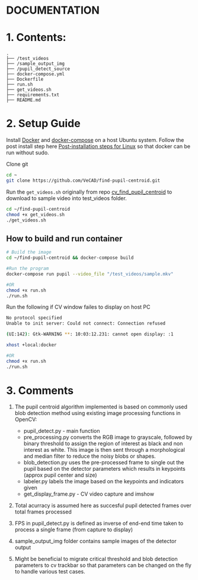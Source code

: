 DOCUMENTATION
=============
# 1. Contents:
```
.
├── /test_videos
├── /sample_output_img
├── /pupil_detect_source
├── docker-compose.yml
├── Dockerfile
├── run.sh
├── get_videos.sh
├── requirements.txt
├── README.md
```

# 2. Setup Guide

Install [Docker](https://docs.docker.com/engine/install/ubuntu/) and [docker-compose](https://docs.docker.com/compose/install/) on a host Ubuntu system. Follow the post install step here [Post-installation steps for Linux](https://docs.docker.com/engine/install/linux-postinstall/)
so that docker can be run without sudo.

Clone git
```sh
cd ~
git clone https://github.com/VeCAD/find-pupil-centroid.git
```

Run the `get_videos.sh` originally from repo [cv_find_pupil_centroid](https://github.com/lackdaz/cv_find_pupil_centroid) to download to sample video into test_videos folder.
```sh
cd ~/find-pupil-centroid
chmod +x get_videos.sh
./get_videos.sh
```

## How to build and run container
```sh
# Build the image
cd ~/find-pupil-centroid && docker-compose build

#Run the program
docker-compose run pupil --video_file "/test_videos/sample.mkv"

#OR
chmod +x run.sh
./run.sh
```

Run the following if CV window failes to display on host PC
```sh
No protocol specified
Unable to init server: Could not connect: Connection refused

(UI:142): Gtk-WARNING **: 10:03:12.231: cannot open display: :1

xhost +local:docker

#OR
chmod +x run.sh
./run.sh
```

# 3. Comments
1. The pupil centroid algorithm implemented is based on commonly used blob detection method using 
   existing image processing functions in OpenCV:
   * pupil_detect.py - main function
   * pre_processing.py converts the RGB image to grayscale, followed by binary threshold to assign 
     the region of interest as black and non interest as white. This image is then sent through a 
     morphological and median filter to reduce the noisy blobs or shapes.
   * blob_detection.py uses the pre-processed frame to single out the pupil based on the detector
     parameters which results in keypoints (approx pupil center and size)
   * labeler.py labels the image based on the keypoints and indicators given
   * get_display_frame.py - CV video capture and imshow
   
2. Total acurracy is assumed here as succesful pupil detected frames over total frames processed

3. FPS in pupil_detect.py is defined as inverse of end-end time taken to process a single frame (from capture to display)

4. sample_output_img folder contains sample images of the detector output

5. Might be beneficial to migrate critical threshold and blob detection parameters to cv trackbar so that parameters can 
   be changed on the fly to handle various test cases.
